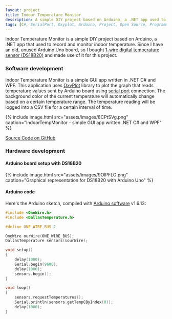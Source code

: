 ```yaml
---
layout: project
title: Indoor Temperature Monitor
description: A simple DIY project based on Arduino, a .NET app used to record and monitor indoor temperature.
tags: [C#, SerialPort, Oxyplot, Arduino, Project, Open Source, Programming]
---
```


Indoor Temperature Monitor is a simple DIY project based on Arduino, a .NET app that used to record and monitor indoor temperature. Since I have an old, unused Arduino Uno board, so I bought [1-wire digital temperature sensor (DS18B20)](https://www.maximintegrated.com/en/products/analog/sensors-and-sensor-interface/DS18B20.html) and made use of it for this project.



### Software development

Indoor Temperature Monitor is a simple GUI app written in .NET C# and WPF. This application uses [OxyPlot](http://www.oxyplot.org/) library to plot the graph that reads temperature values sent by Arduino board using [serial port](https://msdn.microsoft.com/en-us/library/system.io.ports.serialport) connection. The background color of the current temperature will automatically change based on a certain temperature range. The temperature reading will be logged into a CSV file for a certain interval of time.

{% include image.html src="assets/images/8CPtSVg.png" caption="IndoorTempMonitor - simple GUI app written .NET C# and WPF" %}

<a href="https://github.com/heiswayi/IndoorTempMonitor" class="button big">Source Code on GitHub</a>



### Hardware development

#### Arduino board setup with DS18B20

{% include image.html src="assets/images/9OlPFLG.png" caption="Graphical representation for DS18B20 with Arduino Uno" %}

#### Arduino code

Here's the Arduino sketch, compiled with [Arduino software](https://www.arduino.cc/en/Main/Software) v1.6.13:

```c
#include <OneWire.h>
#include <DallasTemperature.h>

#define ONE_WIRE_BUS 2

OneWire ourWire(ONE_WIRE_BUS);
DallasTemperature sensors(&ourWire);

void setup()
{
    delay(1000);
    Serial.begin(9600);
    delay(1000);
    sensors.begin();
}

void loop()
{
    sensors.requestTemperatures();
    Serial.println(sensors.getTempCByIndex(0));
    delay(1000);
}
```